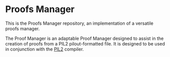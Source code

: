 # Proofs Manager
This is the Proofs Manager repository, an implementation of a versatile proofs manager.

The Proof Manager is an adaptable Proof Manager designed to assist in the creation of proofs from a PIL2 pilout-formatted file. It is designed to be used in conjunction with the [PIL2](https://github.com/0xPolygonHermez/pilcom) compiler.

